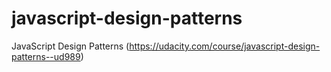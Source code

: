 # javascript-design-patterns
JavaScript Design Patterns (https://udacity.com/course/javascript-design-patterns--ud989)

